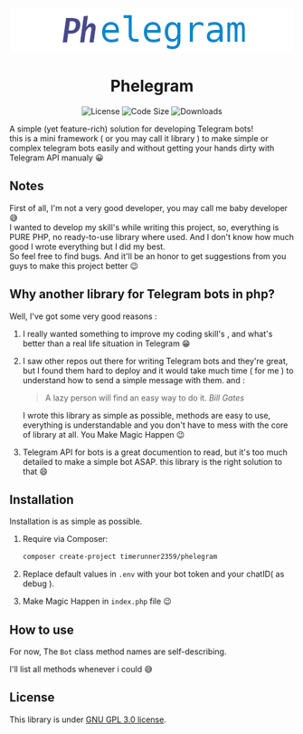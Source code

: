 
<div align="center">

![Logo](Logo.png)

# Phelegram

![License](https://img.shields.io/github/license/ehsanghorbani190/Phelegram?style=for-the-badge)
![Code Size](https://img.shields.io/github/languages/code-size/ehsanghorbani190/Phelegram?style=for-the-badge)
![Downloads](https://img.shields.io/packagist/dt/timerunner2359/phelegram?style=for-the-badge)
</div>

A simple (yet feature-rich) solution for developing Telegram bots!</br>
this is a mini framework ( or you may call it library ) to make simple or complex telegram bots easily and without getting your hands dirty with Telegram API manualy 😀</br>

## Notes

First of all, I'm not a very good developer, you may call me baby developer 😅 </br>
I wanted to develop my skill's while writing this project, so, everything is PURE PHP, no ready-to-use library where used. And I don't know how much good I wrote everything but I did my best.</br>
So feel free to find bugs. And it'll be an honor to get suggestions from you guys to make this project better 😉</br>

## Why another library for Telegram bots in php?

Well, I've got some very good reasons :

1. I really wanted something to improve my coding skill's , and what's better than a real life situation in Telegram 😁

2. I saw other repos out there for writing Telegram bots and they're great, but I found them hard to deploy and it would take much time ( for me ) to understand how to send a simple message with them. and :
    > A lazy person will find an easy way to do it. *Bill Gates*

    I wrote this library as simple as possible, methods are easy to use, everything is understandable and you don't have to mess with the core of library at all. You Make Magic Happen 😉

3. Telegram API for bots is a great documention to read, but it's too much detailed to make a simple bot ASAP. this library is the right solution to that 😄</li>

## Installation

Installation is as simple as possible.

1. Require via Composer:

    ```bash
    composer create-project timerunner2359/phelegram
    ```

2. Replace default values  in ``.env`` with your bot token and your chatID( as debug ).

3. Make Magic Happen in ``index.php`` file 😉

## How to use

For now, The
``Bot`` class method names are self-describing.

I'll list all methods whenever i could 😅

## License

This library is under [GNU GPL 3.0 license](https://github.com/ehsanghorbani190/Phelegram/blob/master/COPYING).
